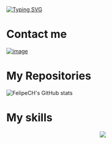 [![Typing SVG](https://readme-typing-svg.demolab.com/?lines=Welcome+for+my+Github)](https://git.io/typing-svg)<br>
<h1>Contact me</h1>
<a href="https://t.me/FelipeCH23937">
  
![image](https://img.shields.io/badge/Telegram-2CA5E0?style=for-the-badge&logo=telegram&logoColor=white)<br></a>
<h1>My Repositories</h1>

![FelipeCH's GitHub stats](https://github-readme-stats.vercel.app/api?username=lipef23937&show_icons=true&theme=dracula)


  <h1> My skills </h1>
<p align="center">
  <a href="https://skillicons.dev">
    <img src="https://skillicons.dev/icons?i=git,androidstudio,js,css,html" />
  </a>
</p>
